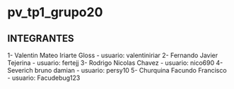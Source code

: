 # pv_tp1_grupo20

## INTEGRANTES

1- Valentin Mateo Iriarte Gloss - usuario: valentiniriar
2- Fernando Javier Tejerina - usuario: fertejj
3- Rodrigo Nicolas Chavez - usuario: nico690
4- Severich bruno damian - usuario: persy10
5- Churquina Facundo Francisco - usuario: Facudebug123
